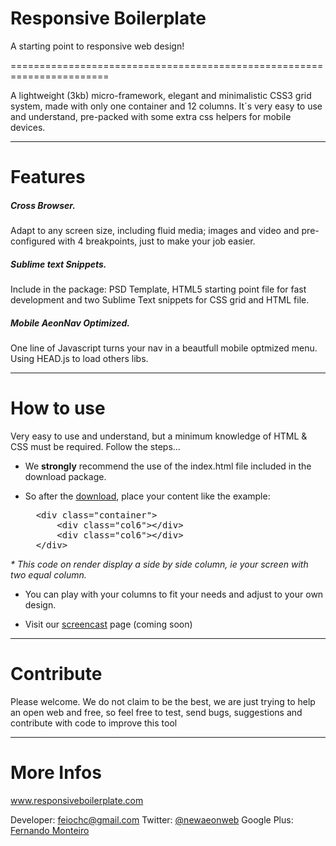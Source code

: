 <h1>Responsive Boilerplate</h1>
A starting point to responsive web design!

=======================================================================

A lightweight (3kb) micro-framework, elegant and minimalistic CSS3 grid system, made with only one container and 12 columns. It`s very easy to use and understand, pre-packed with some extra css helpers for mobile devices.

-----------------------------------------------------------------------
<h1>Features</h1>


<h5>Cross Browser.</h5>

Adapt to any screen size, including fluid media; images and video and pre-configured with 4 breakpoints, just to make your job easier.

<h5>Sublime text Snippets.</h5>

Include in the package: PSD Template, HTML5 starting point file for fast development and two Sublime Text snippets for CSS grid and HTML file.

<h5>Mobile AeonNav Optimized.</h5>

One line of Javascript turns your nav in a beautfull mobile optmized menu.
Using HEAD.js to load others libs.

------------------------------------------------------------------------
<h1>How to use</h1>

Very easy to use and understand, but a minimum knowledge of HTML & CSS must be required.
Follow the steps...

- We <b>strongly</b> recommend the use of the index.html file included in the download package.
- So after the <a href="https://github.com/newaeonweb/responsiveboilerplate/archive/master.zip">download</a>, place your content like the example:


  <pre>
	&lt;div class="container"&gt;
		&lt;div class="col6"&gt;&lt;/div&gt;
		&lt;div class="col6"&gt;&lt;/div&gt;
	&lt;/div&gt;
  </pre>


<i>* This code on render display a side by side column, ie your screen with two equal column.</i>

- You can play with your columns to fit your needs and adjust to your own design.

- Visit our <a href="">screencast</a> page (coming soon)


------------------------------------------------------------------------
<h1>Contribute</h1>

Please welcome. We do not claim to be the best, we are just trying to help an open web and free, so feel free to test, send bugs, suggestions and contribute with code to improve this tool


------------------------------------------------------------------------
<h1>More Infos</h1>


www.responsiveboilerplate.com

Developer: feiochc@gmail.com
Twitter: <a href="https://twitter.com/@newaeonweb">@newaeonweb</a>
Google Plus: <a href="https://plus.google.com/102311871192373469721/posts">Fernando Monteiro</a>